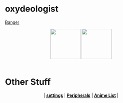 # oxydeologist
<a href="https://www.youtube.com/watch?v=9qRBOqfTTCQ">Banger</a>
<p align="center">
  <a href="https://twitter.com/yabaiokushii">
  <img src="https://i.imgur.com/PUQ5uWf.png" 
       width="100" 
       height="100"></a>
  <a href="https://osu.ppy.sh/u/oxydeologist">
  <img src="https://i.imgur.com/79GpYI7.png"  
       width="100" 
       height="100"></a>
  <br></br>
  </p>
  
   # Other Stuff
  <p align="center">
  |
  <b><a href="settings.md">settings</a></b> |
  <b><a href="specs.md">Peripherals</a></b> |
  <b><a href="animelist.md">Anime List</a></b> |
</p>

